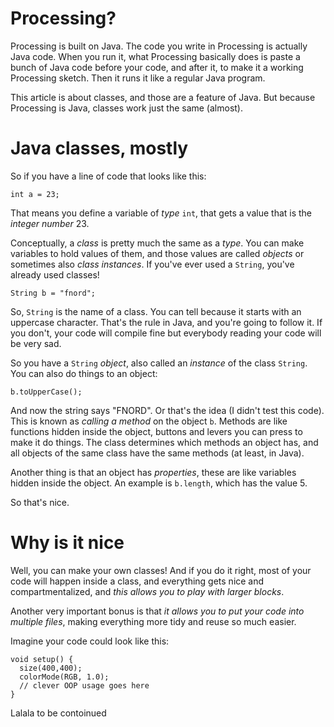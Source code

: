 # Processing?

Processing is built on Java. The code you write in Processing is actually Java code. When you run it, what Processing basically does is paste a bunch of Java code before your code, and after it, to make it a working Processing sketch. Then it runs it like a regular Java program.

This article is about classes, and those are a feature of Java. But because Processing is Java, classes work just the same (almost).

# Java classes, mostly

So if you have a line of code that looks like this:

    int a = 23;

That means you define a variable of *type* `int`, that gets a value that is the *integer number* 23.

Conceptually, a *class* is pretty much the same as a *type*. You can make variables to hold values of them, and those values are called *objects* or sometimes also *class instances*. If you've ever used a `String`, you've already used classes!

    String b = "fnord";

So, `String` is the name of a class. You can tell because it starts with an uppercase character. That's the rule in Java, and you're going to follow it. If you don't, your code will compile fine but everybody reading your code will be very sad.

So you have a `String` *object*, also called an *instance* of the class `String`. You can also do things to an object:

    b.toUpperCase();

And now the string says "FNORD". Or that's the idea (I didn't test this code). This is known as *calling a method* on the object `b`. Methods are like functions hidden inside the object, buttons and levers you can press to make it do things. The class determines which methods an object has, and all objects of the same class have the same methods (at least, in Java).

Another thing is that an object has *properties*, these are like variables hidden inside the object. An example is `b.length`, which has the value 5.

So that's nice.

# Why is it nice

Well, you can make your own classes! And if you do it right, most of your code will happen inside a class, and everything gets nice and compartmentalized, and *this allows you to play with larger blocks*.

Another very important bonus is that *it allows you to put your code into multiple files*, making everything more tidy and reuse so much easier.

Imagine your code could look like this:

    void setup() {
      size(400,400);
      colorMode(RGB, 1.0);
      // clever OOP usage goes here
    }

Lalala to be contoinued